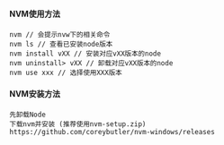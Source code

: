 #### NVM使用方法
    nvm // 会提示nvw下的相关命令
    nvm ls // 查看已安装node版本
    nvm install vXX // 安装对应vXX版本的node
    nvm uninstall> vXX // 卸载对应vXX版本的node
    nvm use xxx // 选择使用XXX版本
#### NVM安装方法
    先卸载Node
    下载nvm并安装 (推荐使用nvm-setup.zip)
    https://github.com/coreybutler/nvm-windows/releases